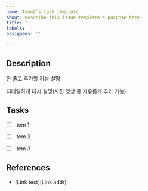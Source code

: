 ```yaml
---
name: Team2's task template
about: Describe this issue template's purpose here.
title: ''
labels: ''
assignees: ''

---
```


## Description
한 줄로 추가할 기능 설명

디테일하게 다시 설명(사진 영상 등 자유롭게 추가 가능)

## Tasks

- [ ] Item 1

- [ ] Item 2

- [ ] Item 3

## References

- [Link text](Link addr)
